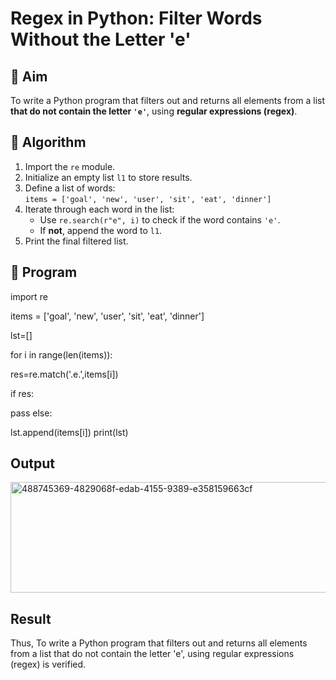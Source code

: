 # Regex in Python: Filter Words Without the Letter 'e'

## 🎯 Aim
To write a Python program that filters out and returns all elements from a list **that do not contain the letter `'e'`**, using **regular expressions (regex)**.

## 🧠 Algorithm
1. Import the `re` module.
2. Initialize an empty list `l1` to store results.
3. Define a list of words:  
   `items = ['goal', 'new', 'user', 'sit', 'eat', 'dinner']`
4. Iterate through each word in the list:
   - Use `re.search(r"e", i)` to check if the word contains `'e'`.
   - If **not**, append the word to `l1`.
5. Print the final filtered list.

## 🧾 Program
import re

items = ['goal', 'new', 'user', 'sit', 'eat', 'dinner']

lst=[]

for i in range(len(items)):

res=re.match('.e.',items[i])

if res:

pass
else:

lst.append(items[i])
print(lst)

## Output
<img width="531" height="177" alt="488745369-4829068f-edab-4155-9389-e358159663cf" src="https://github.com/user-attachments/assets/916e855b-bdf7-4c6d-9584-2780c87dda35" />


## Result
Thus, To write a Python program that filters out and returns all elements from a list that do not contain the letter 'e', using regular expressions (regex) is verified.
